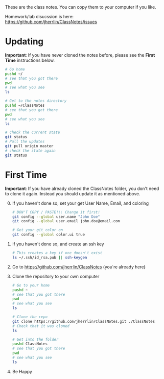 These are the class notes.
You can copy them to your computer if you like.

Homework/lab disucssion is here:
<https://github.com/jherrlin/ClassNotes/issues>

Updating
===

**Important**: If you have never cloned the notes before,
please see the **First Time** instructions below.

```bash
# Go home
pushd ~/
# see that you got there
pwd
# see what you see
ls

# Get to the notes directory
pushd ~/ClassNotes
# see that you got there
pwd
# see what you see
ls

# check the current state
git status
# Pull the updates
git pull origin master
# check the state again
git status
```

First Time
===

**Important**: If you have already cloned the ClassNotes folder,
you don't need to clone it again.
Instead you should update it as mentioned above.

0. If you haven't done so, set your get User Name, Email, and coloring

    ```bash
    # DON'T COPY / PASTE!!! Change it first!
    git config --global user.name "John Doe"
    git config --global user.email john.doe@email.com

    # Get your git color on
    git config --global color.ui true
    ```

0. If you haven't done so, and create an ssh key

    ```bash
    # This creates a key if one doesn't exist
    ls ~/.ssh/id_rsa.pub || ssh-keygen
    ```

1. Go to <https://github.com/jherrlin/ClassNotes> (you're already here)

2. Clone the repository to your own computer

    ```bash
    # Go to your home
    pushd ~
    # see that you got there
    pwd
    # see what you see
    ls

    # Clone the repo
    git clone https://github.com/jherrlin/ClassNotes.git ./ClassNotes
    # Check that it was cloned
    ls

    # Get into the folder
    pushd ClassNotes
    # see that you got there
    pwd
    # see what you see
    ls
    ```
3. Be Happy
